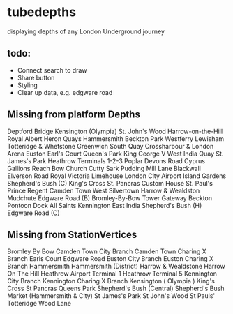 # tubedepths
displaying depths of any London Underground journey

## todo:
- Connect search to draw
- Share button
- Styling
- Clear up data, e.g. edgware road

Missing from platform Depths
---------------------------------
Deptford Bridge
Kensington (Olympia)
St. John's Wood
Harrow-on-the-Hill
Royal Albert
Heron Quays
Hammersmith
Beckton Park
Westferry
Lewisham
Totteridge & Whetstone
Greenwich
South Quay
Crossharbour & London Arena
Euston
Earl's Court
Queen's Park
King George V
West India Quay
St. James's Park
Heathrow Terminals 1-2-3
Poplar
Devons Road
Cyprus
Gallions Reach
Bow Church
Cutty Sark
Pudding Mill Lane
Blackwall
Elverson Road
Royal Victoria
Limehouse
London City Airport
Island Gardens
Shepherd's Bush (C)
King's Cross St. Pancras
Custom House
St. Paul's
Prince Regent
Camden Town
West Silvertown
Harrow & Wealdston
Mudchute
Edgware Road (B)
Bromley-By-Bow
Tower Gateway
Beckton
Pontoon Dock
All Saints
Kennington
East India
Shepherd's Bush (H)
Edgware Road (C)

Missing from StationVertices
-----------------------------
Bromley By Bow
Camden Town City Branch
Camden Town Charing X Branch
Earls Court
Edgware Road
Euston City Branch
Euston Charing X Branch
Hammersmith 
Hammersmith  (District)
Harrow & Wealdstone
Harrow On The Hill
Heathrow Airport Terminal 1
Heathrow Terminal 5
Kennington City Branch
Kennington Charing X Branch
Kensington ( Olympia )
King's Cross St Pancras
Queens Park
Shepherd's Bush  (Central)
Shepherd's Bush Market (Hammersmith & City)
St James's Park
St John's Wood
St Pauls'
Totteridge
Wood Lane
